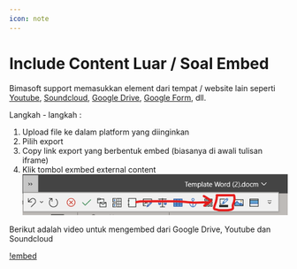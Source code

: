 ```yaml
---
icon: note
---
```

# Include Content Luar / Soal Embed


Bimasoft support memasukkan element dari tempat / website lain seperti [Youtube](https://youtube.com), [Soundcloud](https://soundcloud.com), [Google Drive](https://drive.google.com), [Google Form](https://form.google.com), dll.

Langkah - langkah :
1. Upload file ke dalam platform yang diinginkan
1. Pilih export 
1. Copy link export yang berbentuk embed (biasanya di awali tulisan iframe)
1. Klik tombol exmbed external content ![embed-external-content](/images/embedexternal.png)

Berikut adalah video untuk mengembed dari Google Drive, Youtube dan Soundcloud

[!embed](https://www.youtube.com/watch?v=vTDmMoSF224&feature=youtu.be)


